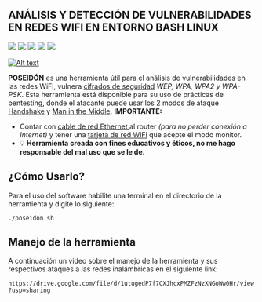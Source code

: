 ## **ANÁLISIS Y DETECCIÓN DE VULNERABILIDADES EN REDES WIFI EN ENTORNO BASH LINUX**
![](https://img.shields.io/github/stars/pandao/editor.md.svg) ![](https://img.shields.io/github/forks/pandao/editor.md.svg) ![](https://img.shields.io/github/tag/pandao/editor.md.svg) ![](https://img.shields.io/github/release/pandao/editor.md.svg) ![](https://img.shields.io/github/issues/pandao/editor.md.svg) 


[![Alt text](https://img.youtube.com/vi/XUfxm8WxMuw/0.jpg)](https://www.youtube.com/watch?v=XUfxm8WxMuw)

**POSEIDÓN** es una herramienta útil para el análisis de vulnerabilidades en las redes WiFi, vulnera [cifrados de seguridad](http://https://www.acens.com/wp-content/images/whitepaper-redes-seguridad-acens-julio-2012.pdf "cifrado de seguridad") *WEP, WPA, WPA2 y WPA-PSK*.
Esta herramienta está disponible para su uso de prácticas de pentesting, donde el atacante puede usar los 2 modos de ataque [Handshake](http://http://helloworldyt.blogspot.com/2016/03/Hacking-wifi-Handshake.html "Handshake") y [Man in the Middle](http://https://www.welivesecurity.com/la-es/2021/12/28/que-es-ataque-man-in-the-middle-como-funciona/ "Man in the Middle").
**IMPORTANTE:** 
- Contar con [cable de red Ethernet ](http://https://www.xataka.com/basics/cable-red-ethernet-categorias-protecciones-como-saber-cual-comprar "cable de red Ethernet ")al router *(para no perder conexión a Internet)* y tener una [tarjeta de red WiFi](http://https://computerhoy.com/noticias/hardware/que-es-antena-wifi-usb-que-sirve-cual-comprar-78211 "antena de red WiFi") que acepte el modo monitor.
- :bulb: **Herramienta creada con fines educativos y éticos, no me hago responsable del mal uso que se le de.**
## ¿Cómo Usarlo?
Para el uso del software habilite una terminal en el directorio de la herramienta y digite lo siguiente:

`./poseidon.sh`

## Manejo de la herramienta
A continuación un video sobre el manejo de la herramienta y sus respectivos ataques a las redes inalámbricas en el siguiente link:

`https://drive.google.com/file/d/1utugedP7f7CXJhcxPMZFzNzXNGoWw0Hr/view?usp=sharing`
